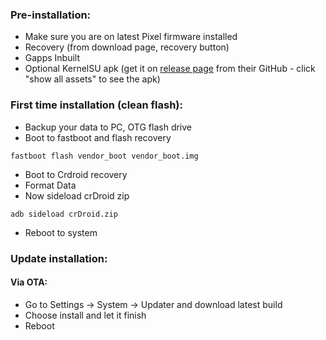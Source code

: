### Pre-installation:

* Make sure you are on latest Pixel firmware installed
* Recovery (from download page, recovery button)
* Gapps Inbuilt
* Optional KernelSU apk (get it on [release page](https://github.com/tiann/KernelSU/releases) from their GitHub - click "show all assets" to see the apk)

### First time installation (clean flash):
* Backup your data to PC, OTG flash drive
* Boot to fastboot and flash recovery

```
fastboot flash vendor_boot vendor_boot.img
```
* Boot to Crdroid recovery
* Format Data
* Now sideload crDroid zip

```
adb sideload crDroid.zip
```
* Reboot to system

### Update installation:
#### Via OTA:
* Go to Settings -> System -> Updater and download latest build
* Choose install and let it finish
* Reboot
